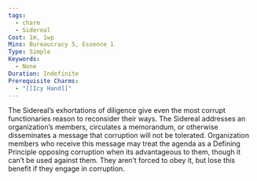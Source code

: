 ```yaml
---
tags:
  - charm
  - Sidereal
Cost: 1m, 1wp
Mins: Bureaucracy 5, Essence 1
Type: Simple
Keywords:
  - None
Duration: Indefinite
Prerequisite Charms:
  - "[[Icy Hand]]"
---
```

The Sidereal’s exhortations of diligence give even the most corrupt functionaries reason to reconsider their ways. The Sidereal addresses an organization’s members, circulates a memorandum, or otherwise disseminates a message that corruption will not be tolerated. Organization members who receive this message may treat the agenda as a Defining Principle opposing corruption when its advantageous to them, though it can’t be used against them. They aren’t forced to obey it, but lose this benefit if they engage in corruption.